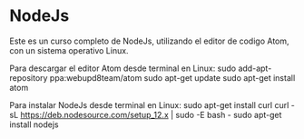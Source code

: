 # NodeJs
Este es un curso completo de NodeJs, utilizando el editor de codigo Atom, con un sistema operativo Linux. 

Para descargar el editor Atom desde terminal en Linux:
    sudo add-apt-repository ppa:webupd8team/atom
    sudo apt-get update
    sudo apt-get install atom
    
Para instalar NodeJs desde terminal en Linux:
    sudo apt-get install curl
    curl -sL https://deb.nodesource.com/setup_12.x | sudo -E bash -
    sudo apt-get install nodejs
